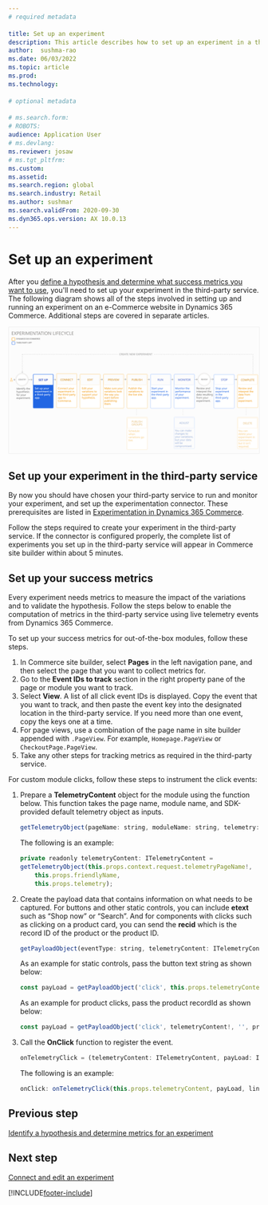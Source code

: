 ```yaml
---
# required metadata

title: Set up an experiment
description: This article describes how to set up an experiment in a third-party service.
author:  sushma-rao 
ms.date: 06/03/2022
ms.topic: article
ms.prod: 
ms.technology: 

# optional metadata

# ms.search.form: 
# ROBOTS: 
audience: Application User
# ms.devlang: 
ms.reviewer: josaw
# ms.tgt_pltfrm: 
ms.custom: 
ms.assetid: 
ms.search.region: global
ms.search.industry: Retail
ms.author: sushmar
ms.search.validFrom: 2020-09-30
ms.dyn365.ops.version: AX 10.0.13
---
```


# Set up an experiment

After you [define a hypothesis and determine what success metrics you want to use](experimentation-identify.md), you'll need to set up your experiment in the third-party service. The following diagram shows all of the steps involved in setting up and running an experiment on an e-Commerce website in Dynamics 365 Commerce. Additional steps are covered in separate articles.

[ ![Experimentation user journey - Setup.](./media/experimentation_setup.svg) ](./media/experimentation_setup.svg#lightbox)


## Set up your experiment in the third-party service
By now you should have chosen your third-party service to run and monitor your experiment, and set up the experimentation connector. These prerequisites are listed in  [Experimentation in Dynamics 365 Commerce](experimentation-overview.md).

Follow the steps required to create your experiment in the third-party service. If the connector is configured properly, the complete list of experiments you set up in the third-party service will appear in Commerce site builder within about 5 minutes.

## Set up your success metrics
Every experiment needs metrics to measure the impact of the variations and to validate the hypothesis. Follow the steps below to enable the computation of metrics in the third-party service using live telemetry events from Dynamics 365 Commerce.

To set up your success metrics for out-of-the-box modules, follow these steps.

1. In Commerce site builder, select **Pages** in the left navigation pane, and then select the page that you want to collect metrics for. 
1. Go to the **Event IDs to track** section in the right property pane of the page or module you want to track.
1. Select **View**. A list of all click event IDs is displayed. Copy the event that you want to track, and then paste the event key into the designated location in the third-party service. If you need more than one event, copy the keys one at a time. 
1. For page views, use a combination of the page name in site builder appended with `.PageView`. For example, `Homepage.PageView` or `CheckoutPage.PageView`.
1. Take any other steps for tracking metrics as required in the third-party service.

For custom module clicks, follow these steps to instrument the click events:

1. Prepare a **TelemetryContent** object for the module using the function below. This function takes the page name, module name, and SDK-provided default telemetry object as inputs.
    ```Javascript
    getTelemetryObject(pageName: string, moduleName: string, telemetry: ITelemetry): ITelemetryContent
    ```
    The following is an example: 
    ```JavaScript
    private readonly telemetryContent: ITelemetryContent = 
    getTelemetryObject(this.props.context.request.telemetryPageName!, 
        this.props.friendlyName, 
        this.props.telemetry);
    ```
1. Create the payload data that contains information on what needs to be captured. For buttons and other static controls, you can include **etext** such as “Shop now” or “Search”. And for components with clicks such as clicking on a product card, you can send the **recid** which is the record ID of the product or the product ID.
    ```JavaScript
    getPayloadObject(eventType: string, telemetryContent: ITelemetryContent, etext: string, recid?: string): IPayLoad
    ```
    As an example for static controls, pass the button text string as shown below:
    ```JavaScript
    const payLoad = getPayloadObject('click', this.props.telemetryContent, 'Shop Now', '');
    ```
    As an example for product clicks, pass the product recordId as shown below:
    ```JavaScript
    const payLoad = getPayloadObject('click', telemetryContent!, '', product.RecordId.toString());
    ```
1. Call the **OnClick** function to register the event.
    ```Javascript
    onTelemetryClick = (telemetryContent: ITelemetryContent, payLoad: IPayLoad, linkText: string) => () =>
    ```
    The following is an example:
    ```JavaScript
    onClick: onTelemetryClick(this.props.telemetryContent, payLoad, linkText)
    ```

## Previous step
[Identify a hypothesis and determine metrics for an experiment](experimentation-identify.md) 


## Next step
[Connect and edit an experiment](experimentation-connect-edit.md)


[!INCLUDE[footer-include](../includes/footer-banner.md)]
